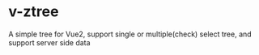 # v-ztree
A simple tree for Vue2, support single or multiple(check) select tree, and support server side data
